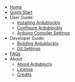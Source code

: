- [Home](Home)
- [Quick Start](Quick-Start)
- User Guide:
    - [Installing Ardublockly](Installing-Ardublockly)
    - [Configure Ardublockly](Configure-Ardublockly)
    - [Arduino Compiler Settings](Arduino-Compiler-Settings)
- Developer Guide:
    - [Building Ardublockly](Building-Ardublockly)
    - [Git Settings](Git-settings)
- [FAQs](FAQs)
- About:
    - [About Ardublocly](About)
    - [License](License)
    - [Credits](Credits)